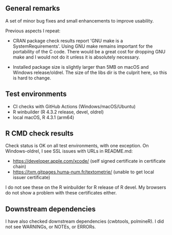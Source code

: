 ## General remarks

A set of minor bug fixes and small enhancements to improve usability.

Previous aspects I repeat:

- CRAN package check results report 'GNU make is a SystemRequirements'. Using
GNU make remains important for the portability of the C code. There would be a
great cost for dropping GNU make and I would not do it unless it is absolutely
necessary.

- Installed package size is slightly larger than 5MB on macOS and Windows
release/oldrel. The size of the libs dir is the culprit here, so this is hard to
change.


## Test environments

* CI checks with GitHub Actions (Windows/macOS/Ubuntu)
* R winbuilder (R 4.3.2 release, devel, oldrel)
* local macOS, R 4.3.1 (arm64)


## R CMD check results

Check status is OK on all test environments, with one exception. On
Windows-oldrel, I see SSL issues with URLs in README.md:

- https://developer.apple.com/xcode/ (self signed certificate in certificate chain)
- https://txm.gitpages.huma-num.fr/textometrie/ (unable to get local issuer certificate)

I do not see these on the  R winbuilder for R release of R devel. My browsers do
not show a problem with these certificates either. 


## Downstream dependencies

I have also checked downstream dependencies (cwbtools, polmineR). I did not see
WARNINGs, or NOTEs, or ERRORs.
